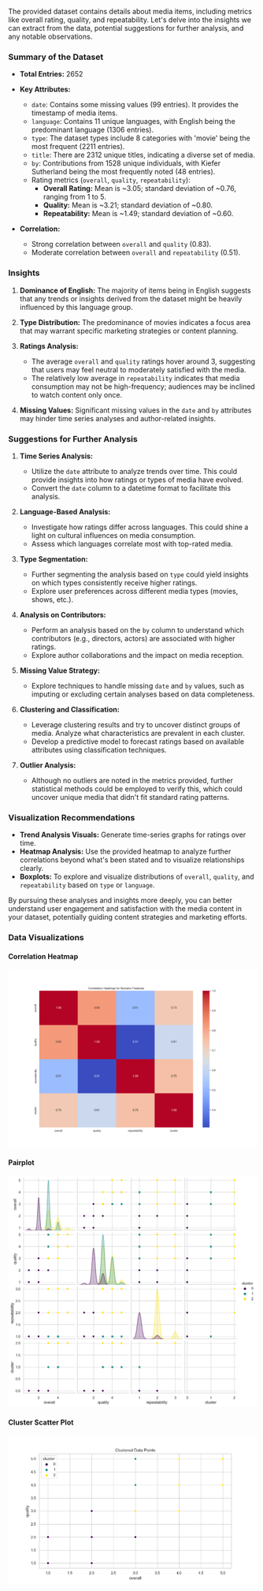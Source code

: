 The provided dataset contains details about media items, including metrics like overall rating, quality, and repeatability. Let's delve into the insights we can extract from the data, potential suggestions for further analysis, and any notable observations.

### Summary of the Dataset

- **Total Entries:** 2652
- **Key Attributes:**
  - `date`: Contains some missing values (99 entries). It provides the timestamp of media items.
  - `language`: Contains 11 unique languages, with English being the predominant language (1306 entries).
  - `type`: The dataset types include 8 categories with 'movie' being the most frequent (2211 entries).
  - `title`: There are 2312 unique titles, indicating a diverse set of media.
  - `by`: Contributions from 1528 unique individuals, with Kiefer Sutherland being the most frequently noted (48 entries).
  - Rating metrics (`overall`, `quality`, `repeatability`):
    - **Overall Rating:** Mean is ~3.05; standard deviation of ~0.76, ranging from 1 to 5.
    - **Quality:** Mean is ~3.21; standard deviation of ~0.80.
    - **Repeatability:** Mean is ~1.49; standard deviation of ~0.60.
   
- **Correlation:**
  - Strong correlation between `overall` and `quality` (0.83).
  - Moderate correlation between `overall` and `repeatability` (0.51).

### Insights

1. **Dominance of English:** The majority of items being in English suggests that any trends or insights derived from the dataset might be heavily influenced by this language group.
   
2. **Type Distribution:** The predominance of movies indicates a focus area that may warrant specific marketing strategies or content planning.
   
3. **Ratings Analysis:**
   - The average `overall` and `quality` ratings hover around 3, suggesting that users may feel neutral to moderately satisfied with the media.
   - The relatively low average in `repeatability` indicates that media consumption may not be high-frequency; audiences may be inclined to watch content only once.

4. **Missing Values:** Significant missing values in the `date` and `by` attributes may hinder time series analyses and author-related insights.

### Suggestions for Further Analysis

1. **Time Series Analysis:**
   - Utilize the `date` attribute to analyze trends over time. This could provide insights into how ratings or types of media have evolved.
   - Convert the `date` column to a datetime format to facilitate this analysis.

2. **Language-Based Analysis:**
   - Investigate how ratings differ across languages. This could shine a light on cultural influences on media consumption.
   - Assess which languages correlate most with top-rated media.

3. **Type Segmentation:**
   - Further segmenting the analysis based on `type` could yield insights on which types consistently receive higher ratings.
   - Explore user preferences across different media types (movies, shows, etc.).

4. **Analysis on Contributors:**
   - Perform an analysis based on the `by` column to understand which contributors (e.g., directors, actors) are associated with higher ratings.
   - Explore author collaborations and the impact on media reception.

5. **Missing Value Strategy:**
   - Explore techniques to handle missing `date` and `by` values, such as imputing or excluding certain analyses based on data completeness.

6. **Clustering and Classification:**
   - Leverage clustering results and try to uncover distinct groups of media. Analyze what characteristics are prevalent in each cluster.
   - Develop a predictive model to forecast ratings based on available attributes using classification techniques.

7. **Outlier Analysis:**
   - Although no outliers are noted in the metrics provided, further statistical methods could be employed to verify this, which could uncover unique media that didn't fit standard rating patterns.

### Visualization Recommendations
- **Trend Analysis Visuals:** Generate time-series graphs for ratings over time.
- **Heatmap Analysis:** Use the provided heatmap to analyze further correlations beyond what's been stated and to visualize relationships clearly.
- **Boxplots:** To explore and visualize distributions of `overall`, `quality`, and `repeatability` based on `type` or `language`.

By pursuing these analyses and insights more deeply, you can better understand user engagement and satisfaction with the media content in your dataset, potentially guiding content strategies and marketing efforts.

### Data Visualizations
#### Correlation Heatmap
![Correlation Heatmap](correlation_heatmap.png)
#### Pairplot
![Pairplot](pairplot_numeric_features.png)
#### Cluster Scatter Plot
![Cluster Scatter Plot](cluster_scatter_plot.png)